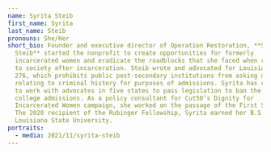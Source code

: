 ```yaml
---
name: Syrita Steib
first_name: Syrita
last_name: Steib
pronouns: She/Her
short_bio: Founder and executive director of Operation Restoration, **Syrita
  Steib** started the nonprofit to create opportunities for formerly
  incarcerated women and eradicate the roadblocks that she faced when returning
  to society after incarceration. Steib wrote and advocated for Louisiana Act
  276, which prohibits public post-secondary institutions from asking questions
  relating to criminal history for purposes of admissions. Syrita has continued
  to work with advocates in five states to pass legislation to ban the box in
  college admissions. As a policy consultant for Cut50’s Dignity for
  Incarcerated Women campaign, she worked on the passage of the First Step Act.
  The 2020 recipient of the Rubinger Fellowship, Syrita earned her B.S. from
  Louisiana State University.
portraits:
  - media: 2021/11/syrita-steib
---
```

